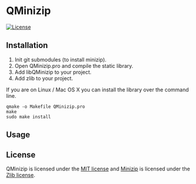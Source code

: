 # QMinizip
[![License](https://img.shields.io/badge/license-MIT-blue.svg)](https://bitbucket.org/manromen/qminizip/src/master/LICENSE)

## Installation
1. Init git submodules (to install minizip).
2. Open QMinizip.pro and compile the static library.
3. Add libQMinizip to your project.
4. Add zlib to your project.

If you are on Linux / Mac OS X you can install the library over the command line.

```shell
qmake -o Makefile QMinizip.pro
make
sudo make install
```

## Usage

## License
QMinizip is licensed under the [MIT license](https://bitbucket.org/manromen/qminizip/src/master/LICENSE) and [Minizip](http://www.winimage.com/zLibDll/minizip.html) is licensed under the [Zlib license](http://www.zlib.net/zlib_license.html).
